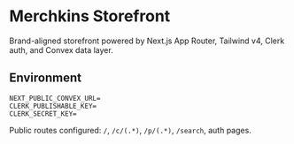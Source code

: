 # Merchkins Storefront

Brand-aligned storefront powered by Next.js App Router, Tailwind v4,
Clerk auth, and Convex data layer.

## Environment

```
NEXT_PUBLIC_CONVEX_URL=
CLERK_PUBLISHABLE_KEY=
CLERK_SECRET_KEY=
```

Public routes configured: `/`, `/c/(.*)`, `/p/(.*)`, `/search`, auth pages.

